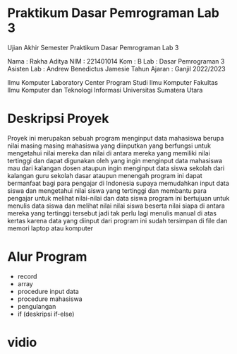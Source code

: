 # Praktikum Dasar Pemrograman Lab 3
Ujian Akhir Semester Praktikum Dasar Pemrograman Lab 3

Nama          : Rakha Aditya
NIM           : 221401014
Kom           : B
Lab           : Dasar Pemrograman 3
Asisten Lab   : Andrew Benedictus Jamesie
Tahun Ajaran  : Ganjil 2022/2023

Ilmu Komputer Laboratory Center
Program Studi Ilmu Komputer
Fakultas Ilmu Komputer dan Teknologi Informasi
Universitas Sumatera Utara

# Deskripsi Proyek
Proyek ini merupakan sebuah program menginput data mahasiswa berupa nilai masing masing mahasiswa yang diinputkan yang berfungsi untuk mengetahui nilai mereka dan nilai di antara mereka yang memiliki nilai tertinggi dan dapat digunakan oleh yang ingin menginput data mahasiswa mau dari kalangan dosen ataupun ingin menginput data siswa sekolah dari kalangan guru sekolah dasar ataupun menengah program ini dapat bermanfaat bagi para pengajar di Indonesia supaya memudahkan input data siswa dan mengetahui  nilai siswa yang tertinggi dan membantu para pengajar untuk melihat nilai-nilai dan data siswa program ini bertujuan untuk menulis data siswa dan melihat nilai nilai siswa beserta nilai siapa di antara mereka yang tertinggi tersebut jadi tak perlu lagi menulis manual di atas kertas karena data yang diinput dari program ini sudah tersimpan di file dan memori laptop atau komputer

# Alur Program
- record
- array
- procedure input data
- procedure mahasiswa
- pengulangan
- if (deskripsi if-else)

# vidio
